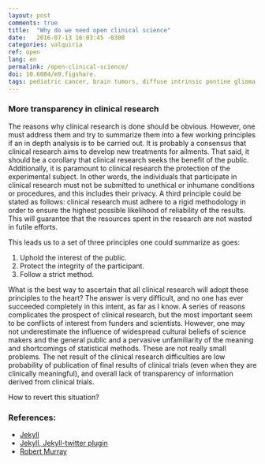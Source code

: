 ```yaml
---
layout: post
comments: true
title:  "Why do we need open clinical science"
date:   2016-07-13 16:03:45 -0300
categories: valquiria
ref: open
lang: en
permalink: /open-clinical-science/
doi: 10.6084/m9.figshare.
tags: pediatric cancer, brain tumors, diffuse intrinsic pontine glioma, clinical trial, open clinical science, jekyll
---
```

### More transparency in clinical research

The reasons why clinical research is done should be obvious. However, one must address them and try to summarize them into a few working principles if an in depth analysis is to be carried out. It is probably a consensus that clinical research aims to develop new treatments for ailments. That said, it should be a corollary that clinical research seeks the benefit of the public. Additionally, it is paramount to clinical research the protection of the experimental subject.
In other words, the individuals that participate in clinical research must not be submitted to unethical or inhumane conditions or procedures, and this includes their privacy. A third principle could be stated as follows: clinical research must adhere to a rigid methodology in order to ensure the highest possible likelihood of reliability of the results. This will guarantee that the resources spent in the research are not wasted in futile efforts.

This leads us to a set of three principles one could summarize as goes:
1. Uphold the interest of the public.
2. Protect the integrity of the participant.
3. Follow a strict method.

What is the best way to ascertain that all clinical research will adopt these principles to the heart? The answer is very difficult, and no one has ever succeeded completely in this intent, as far as I know. A series of reasons complicates the prospect of clinical research, but the most important seem to be conflicts of interest from funders and scientists. However, one may not underestimate the influence of widespread cultural beliefs of science makers and the general public and a pervasive unfamiliarity of the meaning and shortcomings of statistical methods. These are not really small problems. The net result of the clinical research difficulties are low probability of publication of final results of clinical trials (even when they are clinically meaningful), and overall lack of transparency of information derived from clinical trials.

How to revert this situation?  

### References:

- [Jekyll][jekyll]
- [Jekyll, Jekyll-twitter plugin][jekyll-twitter-plugin]
- [Robert Murray][murray]

[jekyll]: https://jekyllrb.com
[jekyll-twitter-plugin]: https://github.com/rob-murray/jekyll-twitter-plugin
[murray]: https://github.com/rob-murray
